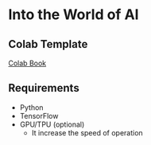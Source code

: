 # Into the World of AI

## Colab Template
[Colab Book](https://colab.research.google.com/drive/1ueQIWBL8vYJqmBfeSBs8RXtkFyk9PcZa?usp=sharing)

## Requirements
- Python
- TensorFlow
- GPU/TPU (optional)
  - It increase the speed of operation
